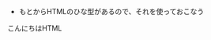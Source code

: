 - もとからHTMLのひな型があるので、それを使っておこなう
<!DOCTYPE html>
<html>
<head>
<meta charset="UTF-8">
<title>Hello,HTML</title>
</head>
<body>
こんにちはHTML
</body>
</html>
